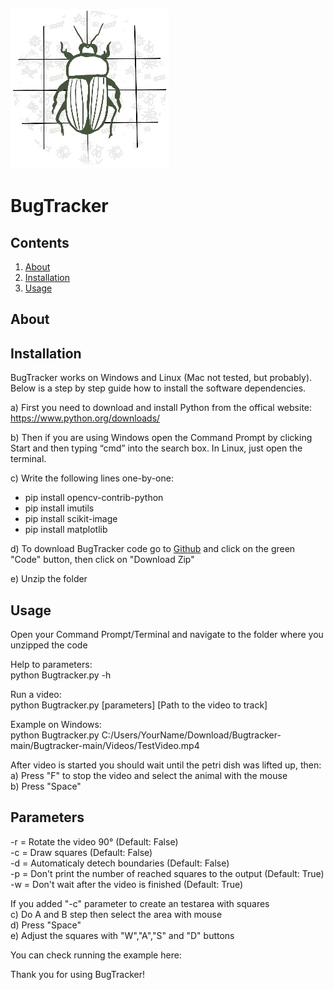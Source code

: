 ![alt text][logo]

[logo]: bugtracker_logo.jpg

# BugTracker

Contents
--------

1. [About](#about)
2. [Installation](#installation)
3. [Usage](#usage)

About
-----

Installation
------------
BugTracker works on Windows and Linux (Mac not tested, but probably). Below is a step by step guide how to install the software dependencies. 

a) First you need to download and install Python from the offical website: https://www.python.org/downloads/ 

b) Then if you are using Windows open the Command Prompt by clicking Start and then typing “cmd” into the search box. In Linux, just open the terminal.

c) Write the following lines one-by-one:
- pip install opencv-contrib-python
- pip install imutils
- pip install scikit-image
- pip install matplotlib

d) To download BugTracker code go to [Github](https://github.com/Roffagalaxis/Bugtracker) and click on the green "Code" button, then click on "Download Zip"

e) Unzip the folder

Usage
-----
Open your Command Prompt/Terminal and navigate to the folder where you unzipped the code

Help to parameters:\
python Bugtracker.py -h 

Run a video:\
python Bugtracker.py [parameters] [Path to the video to track]

Example on Windows:\
python Bugtracker.py C:/Users/YourName/Download/Bugtracker-main/Bugtracker-main/Videos/TestVideo.mp4

After video is started you should wait until the petri dish was lifted up, then:\
a) Press "F" to stop the video and select the animal with the mouse\
b) Press "Space"

Parameters
----------
-r = Rotate the video 90° (Default: False)\
-c = Draw squares (Default: False)\
-d = Automaticaly detech boundaries (Default: False)\
-p = Don't print the number of reached squares to the output (Default: True)\
-w = Don't wait after the video is finished (Default: True)

If you added "-c" parameter to create an testarea with squares\
c) Do A and B step then select the area with mouse\
d) Press "Space"\
e) Adjust the squares with "W","A","S" and "D" buttons

You can check running the example here:

Thank you for using BugTracker!
